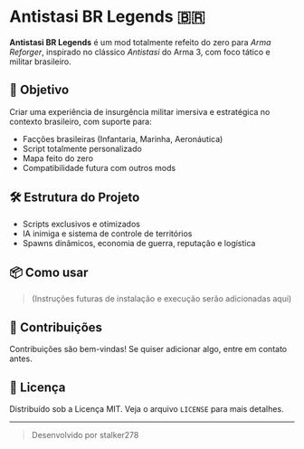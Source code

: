 # Antistasi BR Legends 🇧🇷

**Antistasi BR Legends** é um mod totalmente refeito do zero para *Arma Reforger*, inspirado no clássico *Antistasi* do Arma 3, com foco tático e militar brasileiro.

## 🎯 Objetivo
Criar uma experiência de insurgência militar imersiva e estratégica no contexto brasileiro, com suporte para:
- Facções brasileiras (Infantaria, Marinha, Aeronáutica)
- Script totalmente personalizado
- Mapa feito do zero
- Compatibilidade futura com outros mods

## 🛠 Estrutura do Projeto
- Scripts exclusivos e otimizados
- IA inimiga e sistema de controle de territórios
- Spawns dinâmicos, economia de guerra, reputação e logística

## 📦 Como usar
> (Instruções futuras de instalação e execução serão adicionadas aqui)

## 🔄 Contribuições
Contribuições são bem-vindas! Se quiser adicionar algo, entre em contato antes.

## 📜 Licença
Distribuído sob a Licença MIT. Veja o arquivo `LICENSE` para mais detalhes.

---

> Desenvolvido por stalker278